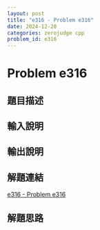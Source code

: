 ```yaml
---
layout: post
title: "e316 - Problem e316"
date: 2024-12-20
categories: zerojudge cpp
problem_id: e316
---
```


# Problem e316

## 題目描述



## 輸入說明



## 輸出說明



## 解題連結

[e316 - Problem e316](https://zerojudge.tw/ShowProblem?problemid=e316)

## 解題思路

